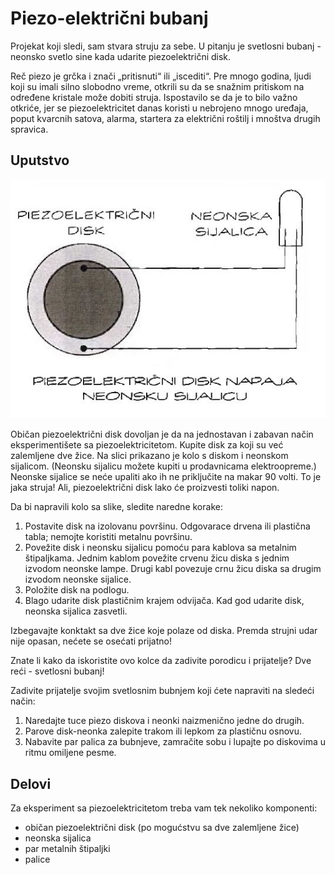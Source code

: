 # Piezo-električni bubanj

Projekat koji sledi, sam stvara struju za sebe. U pitanju je svetlosni bubanj - neonsko svetlo sine kada udarite piezoelektrični disk.

Reč piezo je grčka i znači „pritisnuti“ ili „iscediti“. Pre mnogo godina, ljudi koji su imali silno slobodno vreme, otkrili su da se snažnim pritiskom na određene kristale može dobiti struja. Ispostavilo se da je to bilo važno otkriće, jer se piezoelektricitet danas koristi u nebrojeno mnogo uređaja, poput kvarcnih satova, alarma, startera za električni roštilj i mnoštva drugih spravica.

## Uputstvo

![](../slike/piezo-disk.jpg)

Običan piezoelektrični disk dovoljan je da na jednostavan i zabavan način eksperimentišete sa piezoelektricitetom. Kupite disk za koji su već zalemljene dve žice. Na slici prikazano je kolo s diskom i neonskom sijalicom. (Neonsku sijalicu možete kupiti u prodavnicama elektroopreme.) Neonske sijalice se neće upaliti ako ih ne priključite na makar 90 volti. To je jaka struja! Ali, piezoelektrični disk lako će proizvesti toliki napon.

Da bi napravili kolo sa slike, sledite naredne korake:
1. Postavite disk na izolovanu površinu. Odgovarace drvena ili plastična tabla; nemojte koristiti metalnu površinu.
2. Povežite disk i neonsku sijalicu pomoću para kablova sa metalnim štipaljkama. Jednim kablom povežite crvenu žicu diska s jednim izvodom neonske lampe. Drugi kabl povezuje crnu žicu diska sa drugim izvodom neonske sijalice.
3. Položite disk na podlogu.
4. Blago udarite disk plastičnim krajem odvijača. Kad god udarite disk, neonska sijalica zasvetli.

Izbegavajte konktakt sa dve žice koje polaze od diska. Premda strujni udar nije opasan, nećete se osećati prijatno!

Znate li kako da iskoristite ovo kolce da zadivite porodicu i prijatelje? Dve reći - svetlosni bubanj!

Zadivite prijatelje svojim svetlosnim bubnjem koji ćete napraviti na sledeći način:
1. Naredajte tuce piezo diskova i neonki naizmenično jedne do drugih.
2. Parove disk-neonka zalepite trakom ili lepkom za plastičnu osnovu.
3. Nabavite par palica za bubnjeve, zamračite sobu i lupajte po diskovima u ritmu omiljene pesme.

## Delovi

Za eksperiment sa piezoelektricitetom treba vam tek nekoliko komponenti:
* običan piezoelektrični disk (po mogućstvu sa dve zalemljene žice)
* neonska sijalica
* par metalnih štipaljki
* palice
